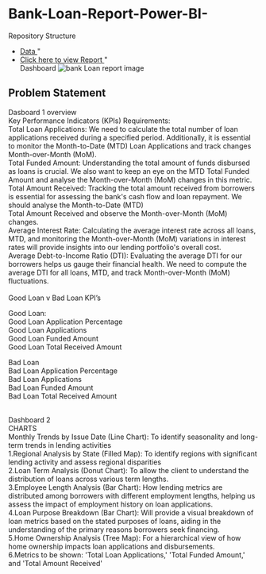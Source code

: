 # Bank-Loan-Report-Power-BI-
Repository Structure
- <a href= "https://github.com/surajkambli/Bank-Loan-Report-Power-bi-/blob/main/financial_loan.csv" > Data </a>" <br />
- <a href= "https://app.powerbi.com/groups/me/reports/beec656b-0907-41a7-913e-e65f2a2e72fe/ae950f3706f2829b0861?experience=power-bi" > Click here to view Report </a>" <br />
Dashboard ![bank Loan report image](https://github.com/user-attachments/assets/8f37568f-3832-415f-b6fa-476c8efb9b57) <br />

## Problem Statement <br />

Dasboard 1 overview <br />
Key Performance Indicators (KPIs) Requirements: <br />
Total Loan Applications: We need to calculate the total number of loan applications received during a specified period. Additionally, it is essential to monitor the Month-to-Date (MTD) Loan Applications and track changes Month-over-Month (MoM).<br />
Total Funded Amount: Understanding the total amount of funds disbursed as loans is crucial. We also want to keep an eye on the MTD Total Funded Amount and analyse the Month-over-Month (MoM) changes in this metric.<br />
Total Amount Received: Tracking the total amount received from borrowers is essential for assessing the bank's cash flow and loan repayment. We should analyse the Month-to-Date (MTD) <br />
Total Amount Received and observe the Month-over-Month (MoM) changes.<br />
Average Interest Rate: Calculating the average interest rate across all loans, MTD, and monitoring the Month-over-Month (MoM) variations in interest rates will provide insights into our lending portfolio's overall cost.<br />
Average Debt-to-Income Ratio (DTI): Evaluating the average DTI for our borrowers helps us gauge their financial health. We need to compute the average DTI for all loans, MTD, and track Month-over-Month (MoM) fluctuations.<br />
<br />
Good Loan v Bad Loan KPI’s <br />

Good Loan: <br />
Good Loan Application Percentage<br />
Good Loan Applications<br />
Good Loan Funded Amount<br />
Good Loan Total Received Amount<br />

Bad Loan <br />
Bad Loan Application Percentage <br />
Bad Loan Applications <br />
Bad Loan Funded Amount <br />
Bad Loan Total Received Amount <br />
<br />





Dashboard 2 <br />
CHARTS <br />
Monthly Trends by Issue Date (Line Chart):  To identify seasonality and long-term trends in lending activities <br />
1.Regional Analysis by State (Filled Map): To identify regions with significant lending activity and assess regional disparities <br />
2.Loan Term Analysis (Donut Chart): To allow the client to understand the distribution of loans across various term lengths. <br />
3.Employee Length Analysis (Bar Chart): How lending metrics are distributed among borrowers with different employment lengths, helping us assess the impact of employment history on loan applications. <br />
4.Loan Purpose Breakdown (Bar Chart): Will provide a visual breakdown of loan metrics based on the stated purposes of loans, aiding in the understanding of the primary reasons borrowers seek financing. <br />
5.Home Ownership Analysis (Tree Map): For a hierarchical view of how home ownership impacts loan applications and disbursements. <br />
6.Metrics to be shown: 'Total Loan Applications,' 'Total Funded Amount,' and 'Total Amount Received' <br />








